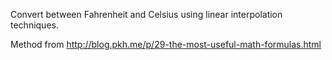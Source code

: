 Convert between Fahrenheit and Celsius using linear interpolation techniques.

Method from http://blog.pkh.me/p/29-the-most-useful-math-formulas.html
